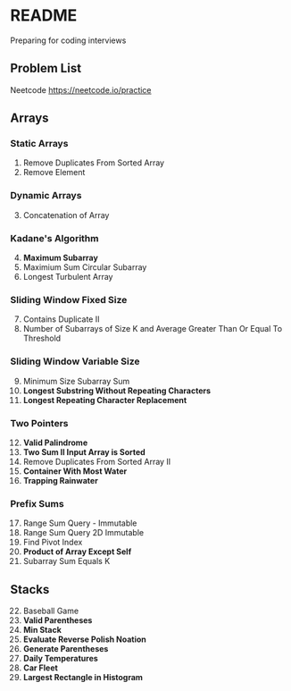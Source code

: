 # README 
Preparing for coding interviews
## Problem List
Neetcode <https://neetcode.io/practice>

## Arrays 
### Static Arrays
1. Remove Duplicates From Sorted Array
2. Remove Element
### Dynamic Arrays
3. Concatenation of Array
### Kadane's Algorithm
4. **Maximum Subarray**
5. Maximium Sum Circular Subarray
6. Longest Turbulent Array
### Sliding Window Fixed Size
7. Contains Duplicate II  
8. Number of Subarrays of Size K and Average Greater Than Or Equal To Threshold
### Sliding Window Variable Size
9. Minimum Size Subarray Sum
10. **Longest Substring Without Repeating Characters**
11. **Longest Repeating Character Replacement**
### Two Pointers
12. **Valid Palindrome**
13. **Two Sum II Input Array is Sorted**
14. Remove Duplicates From Sorted Array II
15. **Container With Most Water**
16. **Trapping Rainwater**
### Prefix Sums 
17. Range Sum Query - Immutable 
18. Range Sum Query 2D Immutable 
19. Find Pivot Index 
20. **Product of Array Except Self**
21. Subarray Sum Equals K 

## Stacks 
22. Baseball Game 
23. **Valid Parentheses** 
24. **Min Stack**
25. **Evaluate Reverse Polish Noation** 
26. **Generate Parentheses**
27. **Daily Temperatures** 
28. **Car Fleet** 
29. **Largest Rectangle in Histogram**
